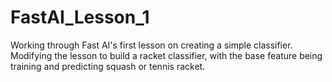 # FastAI_Lesson_1
Working through Fast AI's first lesson on creating a simple classifier. Modifying the lesson to build a racket classifier, with the base feature being training and predicting squash or tennis racket.
